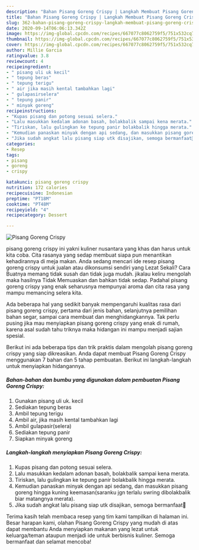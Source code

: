 ```yaml
---
description: "Bahan Pisang Goreng Crispy | Langkah Membuat Pisang Goreng Crispy Yang Enak Banget"
title: "Bahan Pisang Goreng Crispy | Langkah Membuat Pisang Goreng Crispy Yang Enak Banget"
slug: 362-bahan-pisang-goreng-crispy-langkah-membuat-pisang-goreng-crispy-yang-enak-banget
date: 2020-09-14T06:06:13.342Z
image: https://img-global.cpcdn.com/recipes/667077c8062759f5/751x532cq70/pisang-goreng-crispy-foto-resep-utama.jpg
thumbnail: https://img-global.cpcdn.com/recipes/667077c8062759f5/751x532cq70/pisang-goreng-crispy-foto-resep-utama.jpg
cover: https://img-global.cpcdn.com/recipes/667077c8062759f5/751x532cq70/pisang-goreng-crispy-foto-resep-utama.jpg
author: Millie Garcia
ratingvalue: 3.8
reviewcount: 4
recipeingredient:
- " pisang uli uk kecil"
- " tepung beras"
- " tepung terigu"
- " air jika masih kental tambahkan lagi"
- " gulapasirselera"
- " tepung panir"
- " minyak goreng"
recipeinstructions:
- "Kupas pisang dan potong sesuai selera."
- "Lalu masukkan kedalam adonan basah, bolakbalik sampai kena merata."
- "Tiriskan, lalu gulingkan ke tepung panir bolakbalik hingga merata."
- "Kemudian panaskan minyak dengan api sedang, dan masukkan pisang goreng hingga kuning keemasan(saranku jgn terlalu swring dibolakbalik biar matangnya merata)."
- "Jika sudah angkat lalu pisang siap utk disajikan, semoga bermanfaat🥰"
categories:
- Resep
tags:
- pisang
- goreng
- crispy

katakunci: pisang goreng crispy 
nutrition: 172 calories
recipecuisine: Indonesian
preptime: "PT18M"
cooktime: "PT48M"
recipeyield: "4"
recipecategory: Dessert

---
```



![Pisang Goreng Crispy](https://img-global.cpcdn.com/recipes/667077c8062759f5/751x532cq70/pisang-goreng-crispy-foto-resep-utama.jpg)


pisang goreng crispy ini yakni kuliner nusantara yang khas dan harus untuk kita coba. Cita rasanya yang sedap membuat siapa pun menantikan kehadirannya di meja makan.
Anda sedang mencari ide resep pisang goreng crispy untuk jualan atau dikonsumsi sendiri yang Lezat Sekali? Cara Buatnya memang tidak susah dan tidak juga mudah. jikalau keliru mengolah maka hasilnya Tidak Memuaskan dan bahkan tidak sedap. Padahal pisang goreng crispy yang enak seharusnya mempunyai aroma dan cita rasa yang mampu memancing selera kita.

Ada beberapa hal yang sedikit banyak mempengaruhi kualitas rasa dari pisang goreng crispy, pertama dari jenis bahan, selanjutnya pemilihan bahan segar, sampai cara membuat dan menghidangkannya. Tak perlu pusing jika mau menyiapkan pisang goreng crispy yang enak di rumah, karena asal sudah tahu triknya maka hidangan ini mampu menjadi sajian spesial.




Berikut ini ada beberapa tips dan trik praktis dalam mengolah pisang goreng crispy yang siap dikreasikan. Anda dapat membuat Pisang Goreng Crispy menggunakan 7 bahan dan 5 tahap pembuatan. Berikut ini langkah-langkah untuk menyiapkan hidangannya.

<!--inarticleads1-->

##### Bahan-bahan dan bumbu yang digunakan dalam pembuatan Pisang Goreng Crispy:

1. Gunakan  pisang uli uk. kecil
1. Sediakan  tepung beras
1. Ambil  tepung terigu
1. Ambil  air, jika masih kental tambahkan lagi
1. Ambil  gulapasir(selera)
1. Sediakan  tepung panir
1. Siapkan  minyak goreng




<!--inarticleads2-->

##### Langkah-langkah menyiapkan Pisang Goreng Crispy:

1. Kupas pisang dan potong sesuai selera.
1. Lalu masukkan kedalam adonan basah, bolakbalik sampai kena merata.
1. Tiriskan, lalu gulingkan ke tepung panir bolakbalik hingga merata.
1. Kemudian panaskan minyak dengan api sedang, dan masukkan pisang goreng hingga kuning keemasan(saranku jgn terlalu swring dibolakbalik biar matangnya merata).
1. Jika sudah angkat lalu pisang siap utk disajikan, semoga bermanfaat🥰




Terima kasih telah membaca resep yang tim kami tampilkan di halaman ini. Besar harapan kami, olahan Pisang Goreng Crispy yang mudah di atas dapat membantu Anda menyiapkan makanan yang lezat untuk keluarga/teman ataupun menjadi ide untuk berbisnis kuliner. Semoga bermanfaat dan selamat mencoba!
